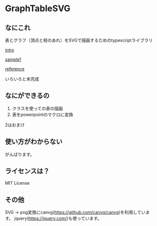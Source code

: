 
# GraphTableSVG

## なにこれ
表とグラフ（頂点と枝のあれ）をSVGで描画するためのtypescriptライブラリ

[intro](https://mklemma.github.io/GraphTableSVG/intro/intro.html "intro")

[sample1](https://mklemma.github.io/GraphTableSVG/sample1/sample.html "sample1")

[reference](https://mklemma.github.io/GraphTableSVG/typedoc/index.html "reference")


いろいろと未完成

## なにができるの
1. クラスを使っての表の描画
2. 表をpowerpointのマクロに変換

2はおまけ

## 使い方がわからない
がんばります。

## ライセンスは？
MIT License

## その他
SVG -> png変換にcanvg(https://github.com/canvg/canvg)を利用しています。
jquery(https://jquery.com/)も使っています。